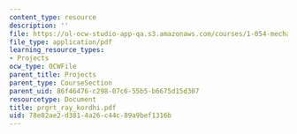 ```yaml
---
content_type: resource
description: ''
file: https://ol-ocw-studio-app-qa.s3.amazonaws.com/courses/1-054-mechanics-and-design-of-concrete-structures-spring-2004/78e82ae2d3814a26c44c89a9bef1316b_prgrt_ray_kordhi.pdf
file_type: application/pdf
learning_resource_types:
- Projects
ocw_type: OCWFile
parent_title: Projects
parent_type: CourseSection
parent_uid: 86f46476-c298-07c6-55b5-b6675d15d307
resourcetype: Document
title: prgrt_ray_kordhi.pdf
uid: 78e82ae2-d381-4a26-c44c-89a9bef1316b
---
```

